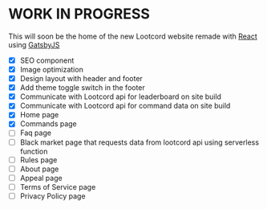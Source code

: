 # WORK IN PROGRESS

This will soon be the home of the new Lootcord website remade with [React](https://reactjs.org/) using [GatsbyJS](https://www.gatsbyjs.com/)

- [x] SEO component
- [x] Image optimization
- [x] Design layout with header and footer
- [x] Add theme toggle switch in the footer
- [x] Communicate with Lootcord api for leaderboard on site build
- [x] Communicate with Lootcord api for command data on site build
- [x] Home page
- [x] Commands page
- [ ] Faq page
- [ ] Black market page that requests data from lootcord api using serverless function
- [ ] Rules page
- [ ] About page
- [ ] Appeal page
- [ ] Terms of Service page
- [ ] Privacy Policy page
